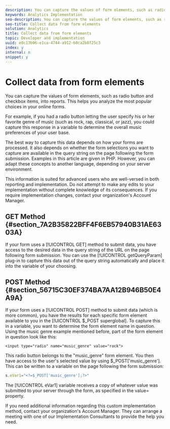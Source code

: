 ```yaml
---
description: You can capture the values of form elements, such as radio button and checkbox items, into reports. This helps you analyze the most popular choices in your online forms.
keywords: Analytics Implementation
seo-description: You can capture the values of form elements, such as radio button and checkbox items, into reports. This helps you analyze the most popular choices in your online forms.
seo-title: Collect data from form elements
solution: Analytics
title: Collect data from form elements
topic: Developer and implementation
uuid: e0c13b96-e1ca-4744-a912-60ca2b8f25c3
index: y
internal: n
snippet: y
---
```


# Collect data from form elements

You can capture the values of form elements, such as radio button and checkbox items, into reports. This helps you analyze the most popular choices in your online forms.

 For example, if you had a radio button letting the user specify his or her favorite genre of music (such as rock, rap, classical, or jazz), you could capture this response in a variable to determine the overall music preferences of your user base.

The best way to capture this data depends on how your forms are processed. It also depends on whether the form selections you want to capture are available in the query string on the page following the form submission. Examples in this article are given in PHP. However, you can adapt these concepts to another language, depending on your server environment.

This information is suited for advanced users who are well-versed in both reporting and implementation. Do not attempt to make any edits to your implementation without complete knowledge of its consequences. If you require implementation changes, contact your organization's Account Manager.

## GET Method {#section_7A2B35822BFF4F6EB57940B31AE6303A}

If your form uses a [!UICONTROL GET] method to submit data, you have access to the desired data in the query string of the URL on the page following form submission. You can use the [!UICONTROL getQueryParam] plug-in to capture this data out of the query string automatically and place it into the variable of your choosing.

## POST Method {#section_56715C30EF374BA7AA12B946B50E4A9A}

If your form uses a [!UICONTROL POST] method to submit data (which is more common), you have the results for each specific form element available to you in the [!UICONTROL $_POST superglobal]. To capture this in a variable, you want to determine the form element name in question. Using the music genre example mentioned before, part of the form element in question look like this:

```
<input type="radio" name="music_genre" value="rock">
```

This radio button belongs to the "music_genre" form element. You then have access to the user's selected value by using $_POST['music_genre']. This can be written to a variable on the page following the form submission:

```js
s.eVar1="<?=$_POST['music_genre'];?>"
```

The [!UICONTROL eVar1] variable receives a copy of whatever value was submitted to your server through the form, as specified in the value= property.

If you need additional information regarding this custom implementation method, contact your organization's Account Manager. They can arrange a meeting with one of our Implementation Consultants to provide the help you need. 
